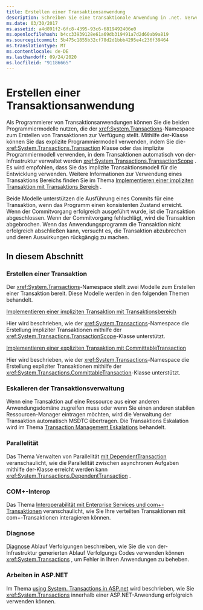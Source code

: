 ```yaml
---
title: Erstellen einer Transaktionsanwendung
description: Schreiben Sie eine transaktionale Anwendung in .net. Verwenden Sie ein explizites oder implizites Programmiermodell mit der Transaction-Klasse bzw. der transaktionscope-Klasse.
ms.date: 03/30/2017
ms.assetid: a4d891f2-6fc8-4395-93c6-6819492406e0
ms.openlocfilehash: b4cc33939128e61a69db319491a7d2d60ab9a819
ms.sourcegitcommit: 5b475c1855b32cf78d2d1bbb4295e4c236f39464
ms.translationtype: MT
ms.contentlocale: de-DE
ms.lasthandoff: 09/24/2020
ms.locfileid: "91186665"
---
```

# <a name="writing-a-transactional-application"></a>Erstellen einer Transaktionsanwendung

Als Programmierer von Transaktionsanwendungen können Sie die beiden Programmiermodelle nutzen, die der <xref:System.Transactions>-Namespace zum Erstellen von Transaktionen zur Verfügung stellt. Mithilfe der-Klasse können Sie das explizite Programmiermodell verwenden, indem Sie die- <xref:System.Transactions.Transaction> Klasse oder das implizite Programmiermodell verwenden, in dem Transaktionen automatisch von der-Infrastruktur verwaltet werden <xref:System.Transactions.TransactionScope> . Es wird empfohlen, dass Sie das implizite Transaktionsmodell für die Entwicklung verwenden. Weitere Informationen zur Verwendung eines Transaktions Bereichs finden Sie im Thema [Implementieren einer impliziten Transaktion mit Transaktions Bereich](implementing-an-implicit-transaction-using-transaction-scope.md) .  
  
 Beide Modelle unterstützen die Ausführung eines Commits für eine Transaktion, wenn das Programm einen konsistenten Zustand erreicht. Wenn der Commitvorgang erfolgreich ausgeführt wurde, ist die Transaktion abgeschlossen. Wenn der Commitvorgang fehlschlägt, wird die Transaktion abgebrochen. Wenn das Anwendungsprogramm die Transaktion nicht erfolgreich abschließen kann, versucht es, die Transaktion abzubrechen und deren Auswirkungen rückgängig zu machen.  
  
## <a name="in-this-section"></a>In diesem Abschnitt  
  
### <a name="creating-a-transaction"></a>Erstellen einer Transaktion  

 Der <xref:System.Transactions>-Namespace stellt zwei Modelle zum Erstellen einer Transaktion bereit. Diese Modelle werden in den folgenden Themen behandelt.  
  
 [Implementieren einer impliziten Transaktion mit Transaktionsbereich](implementing-an-implicit-transaction-using-transaction-scope.md)  
  
 Hier wird beschrieben, wie der <xref:System.Transactions>-Namespace die Erstellung impliziter Transaktionen mithilfe der <xref:System.Transactions.TransactionScope>-Klasse unterstützt.  
  
 [Implementieren einer expliziten Transaktion mit CommittableTransaction](implementing-an-explicit-transaction-using-committabletransaction.md)  
  
 Hier wird beschrieben, wie der <xref:System.Transactions>-Namespace die Erstellung expliziter Transaktionen mithilfe der <xref:System.Transactions.CommittableTransaction>-Klasse unterstützt.  
  
### <a name="escalating-transaction-management"></a>Eskalieren der Transaktionsverwaltung  

 Wenn eine Transaktion auf eine Ressource aus einer anderen Anwendungsdomäne zugreifen muss oder wenn Sie einen anderen stabilen Ressourcen-Manager eintragen möchten, wird die Verwaltung der Transaktion automatisch MSDTC übertragen. Die Transaktions Eskalation wird im Thema [Transaction Management Eskalations](transaction-management-escalation.md) behandelt.  
  
### <a name="concurrency"></a>Parallelität  

 Das Thema Verwalten von Parallelität [mit DependentTransaction](managing-concurrency-with-dependenttransaction.md) veranschaulicht, wie die Parallelität zwischen asynchronen Aufgaben mithilfe der-Klasse erreicht werden kann <xref:System.Transactions.DependentTransaction> .  
  
### <a name="com-interop"></a>COM+-Interop  

 Das Thema [Interoperabilität mit Enterprise Services und com+-Transaktionen](interoperability-with-enterprise-services-and-com-transactions.md) veranschaulicht, wie Sie Ihre verteilten Transaktionen mit com+-Transaktionen interagieren können.  
  
### <a name="diagnostics"></a>Diagnose  

 [Diagnose](diagnostic-traces.md) Ablauf Verfolgungen beschreiben, wie Sie die von der-Infrastruktur generierten Ablauf Verfolgungs Codes verwenden können <xref:System.Transactions> , um Fehler in Ihren Anwendungen zu beheben.  
  
### <a name="working-within-aspnet"></a>Arbeiten in ASP.NET  

 Im Thema [using System. Transactions in ASP.net](using-system-transactions-in-aspnet.md) wird beschrieben, wie Sie <xref:System.Transactions> innerhalb einer ASP.NET-Anwendung erfolgreich verwenden können.
